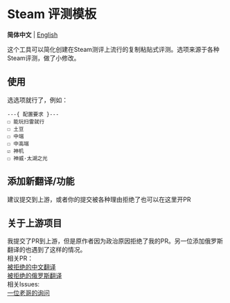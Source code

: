 # Steam 评测模板

**简体中文** | [English](./README_EN.md)

这个工具可以简化创建在Steam测评上流行的复制粘贴式评测。选项来源于各种Steam评测，做了小修改。

## 使用

选选项就行了，例如：

```plaintext
---{ 配置要求 }---
☐ 能玩扫雷就行
☐ 土豆
☐ 中端
☐ 中高端
☑ 神机
☐ 神威·太湖之光
```  

## 添加新翻译/功能

建议提交到上游，或者你的提交被各种理由拒绝了也可以在这里开PR  

## 关于上游项目

我提交了PR到上游，但是原作者因为政治原因拒绝了我的PR。另一位添加俄罗斯翻译的也遇到了这样的情况。  
相关PR：  
[被拒绝的中文翻译](https://github.com/VojtaStruhar/steam-review-template/pull/22)  
[被拒绝的俄罗斯翻译](https://github.com/VojtaStruhar/steam-review-template/pull/26)  
相关Issues:  
[一位老哥的询问](https://github.com/VojtaStruhar/steam-review-template/issues/25)  
